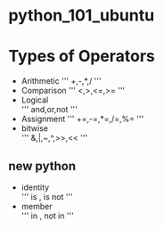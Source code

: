 # python_101_ubuntu
# Types of Operators

* Arithmetic 
''' +,-,*,/ '''
* Comparison 
''' <,>,<=,>= '''
* Logical    
''' and,or,not '''
* Assignment 
''' +=,-=,*=,/=,%= '''
* bitwise    
''' &,|,~,^,>>,<< '''
## new python
* identity   
''' is , is not ''' 
* member     
''' in , not in '''

